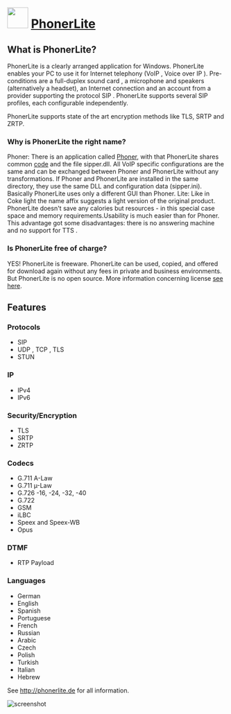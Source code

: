 ﻿# <img src="https://cdn.jsdelivr.net/gh/chtof/chocolatey-packages/automatic/phonerlite.portable/phonerlite.portable.png" width="48" height="48"/> [PhonerLite](https://chocolatey.org/packages/phonerlite.portable)

## What is PhonerLite?
PhonerLite is a clearly arranged application for Windows. PhonerLite enables your PC to use it for Internet telephony (VoIP , Voice over IP ). Pre-conditions are a full-duplex sound card , a microphone and speakers (alternatively a headset), an  Internet connection and an account from a provider supporting the protocol SIP . PhonerLite supports several SIP profiles, each configurable independently.

PhonerLite supports state of the art encryption methods like TLS, SRTP and ZRTP.

### Why is PhonerLite the right name?
Phoner: There is an application called [Phoner](http://www.phoner.de/index_en.htm), with that PhonerLite shares common [code](http://en.wikipedia.org/wiki/Source_code) and the file sipper.dll. All VoIP specific configurations are the same and can be exchanged between Phoner and PhonerLite without any transformations. If Phoner and PhonerLite are installed in the same directory, they use the same DLL and configuration data (sipper.ini). Basically PhonerLite uses only a different GUI than Phoner.
Lite: Like in Coke light  the name affix suggests a light version of the original product. PhonerLite doesn't save any calories  but resources - in this special case space and memory requirements.Usability is much easier than for Phoner. This advantage got some disadvantages: there is no answering machine and no support for TTS .

### Is PhonerLite free of charge?
YES! PhonerLite is freeware. PhonerLite can be used, copied, and offered for download again without any fees in private and business environments. But PhonerLite is no open source. More information concerning license [see here](http://phonerlite.de/license_en.htm).

## Features

### Protocols
- SIP
- UDP , TCP , TLS
- STUN

### IP
- IPv4
- IPv6

### Security/Encryption
- TLS
- SRTP
- ZRTP

### Codecs
- G.711 A-Law
- G.711 µ-Law
- G.726 -16, -24, -32, -40 
- G.722
- GSM
- iLBC
- Speex and Speex-WB
- Opus

### DTMF
- RTP Payload

### Languages
- German
- English
- Spanish
- Portuguese
- French
- Russian
- Arabic
- Czech
- Polish
- Turkish
- Italian
- Hebrew

See http://phonerlite.de for all information.

![screenshot](https://cdn.jsdelivr.net/gh/chtof/chocolatey-packages/automatic/phonerlite.portable/screenshot.png)